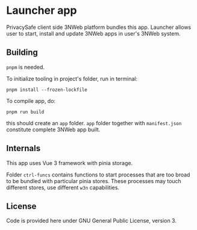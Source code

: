 # Launcher app

PrivacySafe client side 3NWeb platform bundles this app. Launcher allows user to start, install and update 3NWeb apps in user's 3NWeb system.


## Building

`pnpm` is needed.

To initialize tooling in project's folder, run in terminal:
```
pnpm install --frozen-lockfile
```

To compile app, do:
```
pnpm run build
```
this should create an `app` folder. `app` folder together with `manifest.json` constitute complete 3NWeb app built.


## Internals

This app uses Vue 3 framework  with pinia storage.

Folder `ctrl-funcs` contains functions to start processes that are too broad to be bundled with particular pinia stores. These processes may touch different stores, use different `w3n` capabilities.


## License

Code is provided here under GNU General Public License, version 3.
